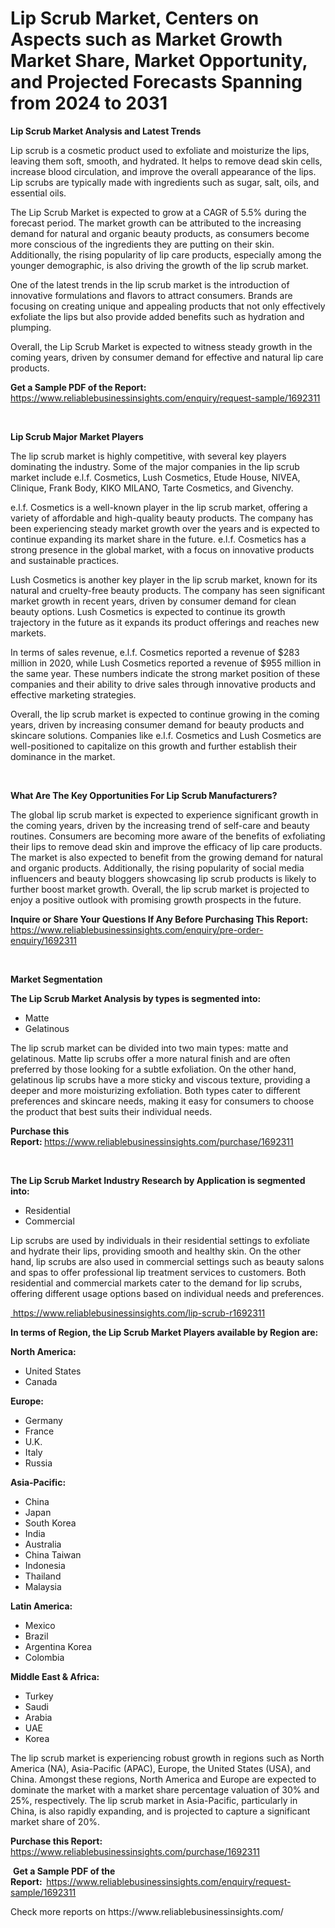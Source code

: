 <p><h1>Lip Scrub Market, Centers on Aspects such as Market Growth Market Share, Market Opportunity, and Projected Forecasts Spanning from 2024 to 2031</h1></p><p><strong>Lip Scrub Market Analysis and Latest Trends</strong></p>
<p><p>Lip scrub is a cosmetic product used to exfoliate and moisturize the lips, leaving them soft, smooth, and hydrated. It helps to remove dead skin cells, increase blood circulation, and improve the overall appearance of the lips. Lip scrubs are typically made with ingredients such as sugar, salt, oils, and essential oils.</p><p>The Lip Scrub Market is expected to grow at a CAGR of 5.5% during the forecast period. The market growth can be attributed to the increasing demand for natural and organic beauty products, as consumers become more conscious of the ingredients they are putting on their skin. Additionally, the rising popularity of lip care products, especially among the younger demographic, is also driving the growth of the lip scrub market.</p><p>One of the latest trends in the lip scrub market is the introduction of innovative formulations and flavors to attract consumers. Brands are focusing on creating unique and appealing products that not only effectively exfoliate the lips but also provide added benefits such as hydration and plumping.</p><p>Overall, the Lip Scrub Market is expected to witness steady growth in the coming years, driven by consumer demand for effective and natural lip care products.</p></p>
<p><strong>Get a Sample PDF of the Report:&nbsp;</strong> <a href="https://www.reliablebusinessinsights.com/enquiry/request-sample/1692311">https://www.reliablebusinessinsights.com/enquiry/request-sample/1692311</a></p>
<p>&nbsp;</p>
<p><strong>Lip Scrub Major Market Players</strong></p>
<p><p>The lip scrub market is highly competitive, with several key players dominating the industry. Some of the major companies in the lip scrub market include e.l.f. Cosmetics, Lush Cosmetics, Etude House, NIVEA, Clinique, Frank Body, KIKO MILANO, Tarte Cosmetics, and Givenchy.</p><p>e.l.f. Cosmetics is a well-known player in the lip scrub market, offering a variety of affordable and high-quality beauty products. The company has been experiencing steady market growth over the years and is expected to continue expanding its market share in the future. e.l.f. Cosmetics has a strong presence in the global market, with a focus on innovative products and sustainable practices.</p><p>Lush Cosmetics is another key player in the lip scrub market, known for its natural and cruelty-free beauty products. The company has seen significant market growth in recent years, driven by consumer demand for clean beauty options. Lush Cosmetics is expected to continue its growth trajectory in the future as it expands its product offerings and reaches new markets.</p><p>In terms of sales revenue, e.l.f. Cosmetics reported a revenue of $283 million in 2020, while Lush Cosmetics reported a revenue of $955 million in the same year. These numbers indicate the strong market position of these companies and their ability to drive sales through innovative products and effective marketing strategies.</p><p>Overall, the lip scrub market is expected to continue growing in the coming years, driven by increasing consumer demand for beauty products and skincare solutions. Companies like e.l.f. Cosmetics and Lush Cosmetics are well-positioned to capitalize on this growth and further establish their dominance in the market.</p></p>
<p>&nbsp;</p>
<p><strong>What Are The Key Opportunities For Lip Scrub Manufacturers?</strong></p>
<p><p>The global lip scrub market is expected to experience significant growth in the coming years, driven by the increasing trend of self-care and beauty routines. Consumers are becoming more aware of the benefits of exfoliating their lips to remove dead skin and improve the efficacy of lip care products. The market is also expected to benefit from the growing demand for natural and organic products. Additionally, the rising popularity of social media influencers and beauty bloggers showcasing lip scrub products is likely to further boost market growth. Overall, the lip scrub market is projected to enjoy a positive outlook with promising growth prospects in the future.</p></p>
<p><strong>Inquire or Share Your Questions If Any Before Purchasing This Report:</strong> <a href="https://www.reliablebusinessinsights.com/enquiry/pre-order-enquiry/1692311">https://www.reliablebusinessinsights.com/enquiry/pre-order-enquiry/1692311</a></p>
<p>&nbsp;</p>
<p><strong>Market Segmentation</strong></p>
<p><strong>The Lip Scrub Market Analysis by types is segmented into:</strong></p>
<p><ul><li>Matte</li><li>Gelatinous</li></ul></p>
<p><p>The lip scrub market can be divided into two main types: matte and gelatinous. Matte lip scrubs offer a more natural finish and are often preferred by those looking for a subtle exfoliation. On the other hand, gelatinous lip scrubs have a more sticky and viscous texture, providing a deeper and more moisturizing exfoliation. Both types cater to different preferences and skincare needs, making it easy for consumers to choose the product that best suits their individual needs.</p></p>
<p><strong>Purchase this Report:&nbsp;</strong><a href="https://www.reliablebusinessinsights.com/purchase/1692311">https://www.reliablebusinessinsights.com/purchase/1692311</a></p>
<p>&nbsp;</p>
<p><strong>The Lip Scrub Market Industry Research by Application is segmented into:</strong></p>
<p><ul><li>Residential</li><li>Commercial</li></ul></p>
<p><p>Lip scrubs are used by individuals in their residential settings to exfoliate and hydrate their lips, providing smooth and healthy skin. On the other hand, lip scrubs are also used in commercial settings such as beauty salons and spas to offer professional lip treatment services to customers. Both residential and commercial markets cater to the demand for lip scrubs, offering different usage options based on individual needs and preferences.</p></p>
<p><a href="https://www.reliablebusinessinsights.com/lip-scrub-r1692311">&nbsp;https://www.reliablebusinessinsights.com/lip-scrub-r1692311</a></p>
<p><strong>In terms of Region, the Lip Scrub Market Players available by Region are:</strong></p>
<p>
    <p> <strong> North America: </strong>
        <ul>
            <li>United States</li>
            <li>Canada</li>
        </ul>
        </p> 
    <p> <strong> Europe: </strong>
        <ul>
            <li>Germany</li>
            <li>France</li>
            <li>U.K.</li>
            <li>Italy</li>
            <li>Russia</li>
        </ul>
        </p> 
    <p> <strong> Asia-Pacific: </strong>
        <ul>
            <li>China</li>
            <li>Japan</li>
            <li>South Korea</li>
            <li>India</li>
            <li>Australia</li>
            <li>China Taiwan</li>
            <li>Indonesia</li>
            <li>Thailand</li>
            <li>Malaysia</li>
        </ul>
        </p> 
    <p> <strong> Latin America: </strong>
        <ul>
            <li>Mexico</li>
            <li>Brazil</li>
            <li>Argentina Korea</li>
            <li>Colombia</li>
        </ul>
        </p> 
    <p> <strong> Middle East & Africa: </strong>
        <ul>
            <li>Turkey</li>
            <li>Saudi</li>
            <li>Arabia</li>
            <li>UAE</li>
            <li>Korea</li>
        </ul>
    </p>
    </p>
<p><p>The lip scrub market is experiencing robust growth in regions such as North America (NA), Asia-Pacific (APAC), Europe, the United States (USA), and China. Amongst these regions, North America and Europe are expected to dominate the market with a market share percentage valuation of 30% and 25%, respectively. The lip scrub market in Asia-Pacific, particularly in China, is also rapidly expanding, and is projected to capture a significant market share of 20%.</p></p>
<p><strong>Purchase this Report: </strong><a href="https://www.reliablebusinessinsights.com/purchase/1692311">https://www.reliablebusinessinsights.com/purchase/1692311</a></p>
<p>&nbsp;<strong>Get a Sample PDF of the Report:&nbsp;&nbsp;</strong><a href="https://www.reliablebusinessinsights.com/enquiry/request-sample/1692311">https://www.reliablebusinessinsights.com/enquiry/request-sample/1692311</a></p>
<p><strong></strong></p>
<p>Check more reports on https://www.reliablebusinessinsights.com/</p>